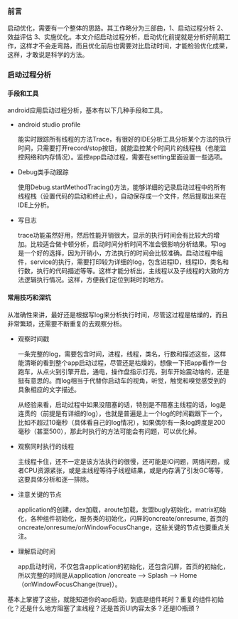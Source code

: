 ### 前言

启动优化，需要有一个整体的思路。其工作略分为三部曲，1、启动过程分析 2、效益评估 3、实施优化。本文介绍启动过程分析，启动优化前提就是分析好前期工作，这样才不会走弯路，而且优化前后也需要对比启动时间，才能检验优化成果，这样，才敢说是科学的方法。



### 启动过程分析

#### 手段和工具

android应用启动过程分析，基本有以下几种手段和工具。

- android studio profile

  能实时跟踪所有线程的方法Trace，有很好的IDE分析工具分析某个方法的执行时间，只需要打开record/stop按钮，就能监控某个时间片的线程栈（也能监控网络和内存情况）。监控app启动过程，需要在setting里面设置一些选项。

- Debug类手动跟踪

  使用Debug.startMethodTracing()方法，能够详细的记录启动过程中的所有线程栈（设置代码的启动和终止点），自动保存成一个文件，然后提取出来在IDE上分析。

- 写日志

  trace功能虽然好用，然后性能开销很大，显示的执行时间会有比较大的增加。比较适合做卡顿分析，启动时间分析时间不准会很影响分析结果。写log是一个好的选择，因为开销小，方法执行的时间会比较准确。启动过程中组件，service的执行，需要打印较为详细的log，包含进程ID，线程ID，类名和行数，执行的代码描述等等。这样才能分析出，主线程以及子线程的大致的方法逻辑执行情况。这样，方便我们定位到耗时的地方。



#### 常用技巧和深坑

从准确性来讲，最好还是根据写log来分析执行时间，尽管这过程是枯燥的，而且非常繁琐，还需要不断重复的去观察分析。

- 观察时间戳

  一条完整的log，需要包含时间，进程，线程，类名，行数和描述这些，这样能清晰的看到整个app启动过程，尽管还是枯燥的，想像一下把app看作一台跑车，从点火到引擎开启，通电，操作盘指示灯亮，到车开始震动啥的，还是挺有意思的。而log相当于代替你启动车的视角，听觉，触觉和嗅觉感受到的具象相应的文字描述。

  从经验来看，启动过程中如果没阻塞的话，特别是不阻塞主线程的话，log是连贯的（前提是有详细的log），也就是普遍是上一个log的时间戳跟下一个，比如不超过10毫秒（具体看自己的log情况），如果偶尔有一条log跨度是200毫秒（甚至500），那此时执行的方法可能会有问题，可以优化掉。

- 观察同时执行的线程

  主线程卡住，还不一定是该方法执行的很慢，还可能是IO问题，网络问题，或者CPU资源紧张，或是主线程等待子线程结果，或是内存满了引发GC等等，这要具体分析和逐一排除。

- 注意关键的节点

  application的创建，dex加载，aroute加载，友盟bugly初始化，matrix初始化，各种组件初始化，服务类的初始化，闪屏的oncreate/onresume, 首页的oncreate/onresume/onWindowFocusChange，这些关键的节点也要重点关注。
  
- 理解启动时间

  app启动时间，不仅包含application的初始化，还包含闪屏，首页的初始化，所以完整的时间是从application /oncreate --> Splash --> Home（onWindowFocusChange(true)）。
  
  

基本上掌握了这些，就能知道你的app启动，到底是组件耗时？重复的组件初始化？还是什么地方阻塞了主线程？还是首页UI内容太多？还是IO瓶颈？